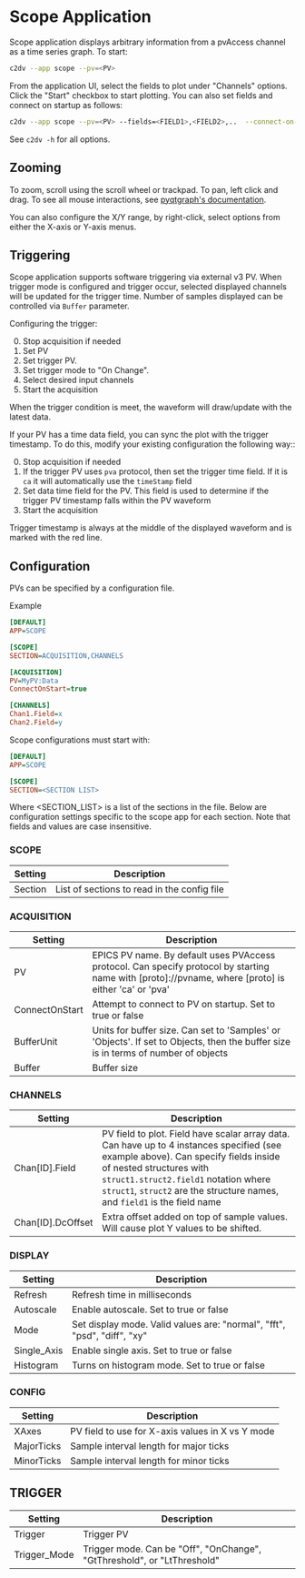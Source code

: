# Scope Application
Scope application displays arbitrary information from a pvAccess channel as a time series graph. To start:

```bash
c2dv --app scope --pv=<PV>
```

From the application UI, select the fields to plot under "Channels" options.  Click the "Start" checkbox to start plotting. You can also set fields and connect on startup as follows:

```bash
c2dv --app scope --pv=<PV> --fields=<FIELD1>,<FIELD2>,..  --connect-on-start
```

See `c2dv -h` for all options.

## Zooming
To zoom, scroll using the scroll wheel or trackpad.  To pan, left click and drag.  To see all mouse interactions, see [pyqtgraph's documentation](https://pyqtgraph.readthedocs.io/en/latest/mouse_interaction.html).

You can also configure the X/Y range, by right-click, select options from either the X-axis or Y-axis menus.

## Triggering
Scope application supports software triggering via external v3 PV. When trigger mode is configured and trigger occur,
selected displayed channels will be updated for the trigger time. Number of samples displayed can be controlled via `Buffer` parameter.

Configuring the trigger:

0. Stop acquisition if needed
1. Set PV
2. Set trigger PV. 
3. Set trigger mode to "On Change".
5. Select desired input channels
6. Start the acquisition

When the trigger condition is meet, the waveform will draw/update with the latest data.

If your PV has a time data field, you can sync the plot with the trigger timestamp.  To do this, modify your existing configuration the following way::

0. Stop acquisition if needed
1. If the trigger PV uses `pva` protocol, then set the trigger time field.  If it is `ca` it will automatically use the `timeStamp` field
2. Set data time field for the PV.  This field is used to determine if the trigger PV timestamp falls within the PV waveform
3. Start the acquisition

Trigger timestamp is always at the middle of the displayed waveform and is marked with the red line.



## Configuration
PVs can be specified by a configuration file. 

Example
```ini
[DEFAULT]
APP=SCOPE

[SCOPE]
SECTION=ACQUISITION,CHANNELS

[ACQUISITION]
PV=MyPV:Data
ConnectOnStart=true

[CHANNELS]
Chan1.Field=x
Chan2.Field=y
```
Scope configurations must start with:

```ini
[DEFAULT]
APP=SCOPE

[SCOPE]
SECTION=<SECTION LIST>
```
Where <SECTION_LIST> is a list of the sections in the file. Below are configuration settings specific to the scope app for each section. Note that fields and values are case insensitive.

### SCOPE
| Setting | Description
|---|---|
| Section | List of sections to read in the config file |

### ACQUISITION
| Setting | Description
|---|---|
| PV | EPICS PV name.  By default uses PVAccess protocol.  Can specify protocol by starting name with [proto]://pvname, where [proto] is either 'ca' or 'pva' |
| ConnectOnStart | Attempt to connect to PV on startup. Set to true or false|
| BufferUnit | Units for buffer size.  Can set to 'Samples' or 'Objects'.  If set to Objects, then the buffer size is in terms of number of objects|
|Buffer| Buffer size |

### CHANNELS
| Setting | Description
|---|---|
| Chan[ID].Field | PV field to plot.  Field have scalar array data. Can have up to 4 instances specified  (see example above). Can specify fields inside of nested structures with `struct1.struct2.field1` notation where `struct1`, `struct2` are the structure names, and `field1` is the field name |
| Chan[ID].DcOffset | Extra offset added on top of sample values. Will cause plot Y values to be shifted. |

### DISPLAY
| Setting | Description |
|---|---|
|Refresh| Refresh time in milliseconds |
|Autoscale | Enable autoscale. Set to true or false| 
|Mode| Set display mode.  Valid values are: "normal", "fft", "psd", "diff", "xy"|
|Single\_Axis| Enable single axis. Set to true or false |
|Histogram | Turns on histogram mode. Set to true or false |

### CONFIG
| Setting | Description |
|---|---|
|XAxes| PV field to use for X-axis values in X vs Y mode|
|MajorTicks| Sample interval length for major ticks|
|MinorTicks| Sample interval length for minor ticks|

## TRIGGER
| Setting | Description |
|---|---|
|Trigger| Trigger PV |
|Trigger_Mode | Trigger mode. Can be "Off", "OnChange", "GtThreshold", or "LtThreshold" |
